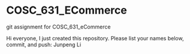 # COSC_631_ECommerce
git assignment for COSC_631_eCommerce

Hi everyone, I just created this repository. Please list your names below, commit, and push:
Junpeng Li
